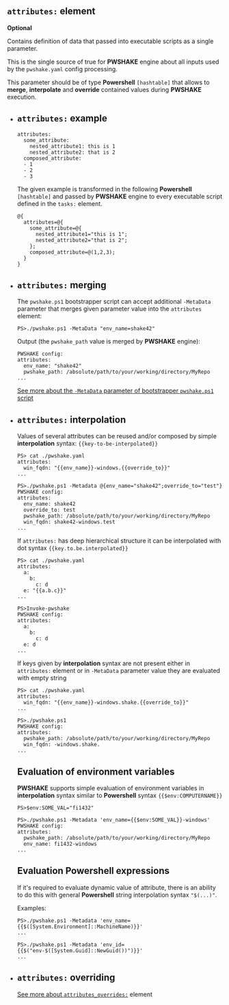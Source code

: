 ## `attributes:` **element**

**Optional**

Contains definition of data that passed into executable scripts as a single parameter.

This is the single source of true for **PWSHAKE** engine about all inputs used by the `pwshake.yaml` config processing.

This parameter should be of type **Powershell** `[hashtable]` that allows to **merge**, **interpolate** and **override** contained values during **PWSHAKE** execution.

* ## `attributes:` example
    ```
    attributes:
      some_attribute: 
        nested_attribute1: this is 1
        nested_attribute2: that is 2
      composed_attribute:
      - 1
      - 2
      - 3
    ```
    The given example is transformed in the following **Powershell** `[hashtable]` and passed by **PWSHAKE** engine to every executable script defined in the `tasks:` element.
    ```
    @{
      attributes=@{
        some_attribute=@{
          nested_attribute1="this is 1";
          nested_attribute2="that is 2";
        };
        composed_attribute=@(1,2,3);
      }
    }
    ```
* ## `attributes:` **merging**

  The `pwshake.ps1` bootstrapper script can accept additional `-MetaData` parameter that merges given parameter value into the `attributes` element:
  ```
  PS>./pwshake.ps1 -MetaData "env_name=shake42"
  ```
  Output (the `pwshake_path` value is merged by **PWSHAKE** engine):
  ```
  PWSHAKE config:
  attributes:
    env_name: "shake42"
    pwshake_path: /absolute/path/to/your/working/directory/MyRepo
  ...
  ```
  [See more about the `-MetaData` parameter of  bootstrapper `pwshake.ps1` script](/doc/bootstrapper.md)

* ## `attributes:` **interpolation**
  
  Values of several attributes can be reused and/or composed by simple **interpolation** syntax: `{{key-to-be-interpolated}}`
  ```
  PS> cat ./pwshake.yaml
  attributes:
    win_fqdn: "{{env_name}}-windows.{{override_to}}"
  ...
  ```
  ```
  PS>./pwshake.ps1 -Metadata @{env_name="shake42";override_to="test"}
  PWSHAKE config:
  attributes:
    env_name: shake42
    override_to: test
    pwshake_path: /absolute/path/to/your/working/directory/MyRepo
    win_fqdn: shake42-windows.test
  ...
  ```
  If `attributes:` has deep hierarchical structure it can be interpolated with dot syntax `{{key.to.be.interpolated}}`
  ```
  PS> cat ./pwshake.yaml
  attributes:
    a:
      b:
        c: d
    e: "{{a.b.c}}"
  ...
  ```
  ```
  PS>Invoke-pwshake
  PWSHAKE config:
  attributes:
    a:
      b:
        c: d
    e: d
  ...
  ```
  If keys given by **interpolation** syntax are not present either in `attributes:` element or in `-MetaData` parameter value they are evaluated with empty string
  ```
  PS> cat ./pwshake.yaml
  attributes:
    win_fqdn: "{{env_name}}-windows.shake.{{override_to}}"
  ...
  ```
  ```
  PS>./pwshake.ps1
  PWSHAKE config:
  attributes:
    pwshake_path: /absolute/path/to/your/working/directory/MyRepo
    win_fqdn: -windows.shake.
  ...
  ```
  ## Evaluation of environment variables

  **PWSHAKE** supports simple evaluation of environment variables in **interpolation** syntax similar to **Powershell** syntax `{{$env:COMPUTERNAME}}`
  ```
  PS>$env:SOME_VAL="fi1432"
  ```
  ```
  PS>./pwshake.ps1 -Metadata 'env_name={{$env:SOME_VAL}}-windows'
  PWSHAKE config:
  attributes:
    pwshake_path: /absolute/path/to/your/working/directory/MyRepo
    env_name: fi1432-windows
  ...
  ```

  ## Evaluation **Powershell** expressions

  If it's required to evaluate dynamic value of attribute, there is an ability to do this with general **Powershell** string interpolation syntax `"$(...)"`.
  
  Examples:
  ```
  PS>./pwshake.ps1 -Metadata 'env_name={{$([System.Environment]::MachineName)}}'
  ...
  ```
  
  ```
  PS>./pwshake.ps1 -Metadata 'env_id={{$("env-$([System.Guid]::NewGuid())")}}'
  ...
  ```
  
* ## `attributes:` **overriding**
  [See more about `attributes_overrides:`](/doc/attributes_overrides.md) element


